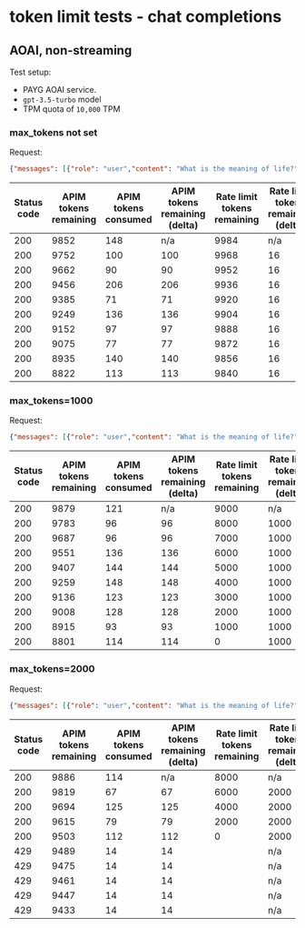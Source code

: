 # token limit tests - chat completions

## AOAI, non-streaming

Test setup:
- PAYG AOAI service.
- `gpt-3.5-turbo` model
- TPM quota of `10,000` TPM

### max_tokens not set

Request:
```json
{"messages": [{"role": "user","content": "What is the meaning of life?"}],"stream": false}
```

 | Status code | APIM tokens remaining | APIM tokens consumed | APIM tokens remaining (delta) | Rate limit tokens remaining | Rate limit tokens remaining (delta) | Tiktoken count (generated) | Body tokens (prompt) | Body tokens (completion) |
 | ----------- | --------------------- | -------------------- | ----------------------------- | --------------------------- | ----------------------------------- | -------------------------- | -------------------- | ------------------------ |
 | 200         | 9852                  | 148                  | n/a                           | 9984                        | n/a                                 | 133                        | 15                   | 133                      |
 | 200         | 9752                  | 100                  | 100                           | 9968                        | 16                                  | 85                         | 15                   | 85                       |
 | 200         | 9662                  | 90                   | 90                            | 9952                        | 16                                  | 75                         | 15                   | 75                       |
 | 200         | 9456                  | 206                  | 206                           | 9936                        | 16                                  | 191                        | 15                   | 191                      |
 | 200         | 9385                  | 71                   | 71                            | 9920                        | 16                                  | 56                         | 15                   | 56                       |
 | 200         | 9249                  | 136                  | 136                           | 9904                        | 16                                  | 121                        | 15                   | 121                      |
 | 200         | 9152                  | 97                   | 97                            | 9888                        | 16                                  | 82                         | 15                   | 82                       |
 | 200         | 9075                  | 77                   | 77                            | 9872                        | 16                                  | 62                         | 15                   | 62                       |
 | 200         | 8935                  | 140                  | 140                           | 9856                        | 16                                  | 125                        | 15                   | 125                      |
 | 200         | 8822                  | 113                  | 113                           | 9840                        | 16                                  | 98                         | 15                   | 98                       |


### max_tokens=1000

Request:
```json
{"messages": [{"role": "user","content": "What is the meaning of life?"}],"stream": false, "max_tokens": 1000}
```

| Status code | APIM tokens remaining | APIM tokens consumed | APIM tokens remaining (delta) | Rate limit tokens remaining | Rate limit tokens remaining (delta) | Tiktoken count (generated) | Body tokens (prompt) | Body tokens (completion) |
| ----------- | --------------------- | -------------------- | ----------------------------- | --------------------------- | ----------------------------------- | -------------------------- | -------------------- | ------------------------ |
| 200         | 9879                  | 121                  | n/a                           | 9000                        | n/a                                 | 106                        | 15                   | 106                      |
| 200         | 9783                  | 96                   | 96                            | 8000                        | 1000                                | 81                         | 15                   | 81                       |
| 200         | 9687                  | 96                   | 96                            | 7000                        | 1000                                | 81                         | 15                   | 81                       |
| 200         | 9551                  | 136                  | 136                           | 6000                        | 1000                                | 121                        | 15                   | 121                      |
| 200         | 9407                  | 144                  | 144                           | 5000                        | 1000                                | 129                        | 15                   | 129                      |
| 200         | 9259                  | 148                  | 148                           | 4000                        | 1000                                | 133                        | 15                   | 133                      |
| 200         | 9136                  | 123                  | 123                           | 3000                        | 1000                                | 108                        | 15                   | 108                      |
| 200         | 9008                  | 128                  | 128                           | 2000                        | 1000                                | 113                        | 15                   | 113                      |
| 200         | 8915                  | 93                   | 93                            | 1000                        | 1000                                | 78                         | 15                   | 78                       |
| 200         | 8801                  | 114                  | 114                           | 0                           | 1000                                | 99                         | 15                   | 99                       |


### max_tokens=2000

Request:
```json
{"messages": [{"role": "user","content": "What is the meaning of life?"}],"stream": false, "max_tokens": 1000}
```

| Status code | APIM tokens remaining | APIM tokens consumed | APIM tokens remaining (delta) | Rate limit tokens remaining | Rate limit tokens remaining (delta) | Tiktoken count (generated) | Body tokens (prompt) | Body tokens (completion) |
| ----------- | --------------------- | -------------------- | ----------------------------- | --------------------------- | ----------------------------------- | -------------------------- | -------------------- | ------------------------ |
| 200         | 9886                  | 114                  | n/a                           | 8000                        | n/a                                 | 99                         | 15                   | 99                       |
| 200         | 9819                  | 67                   | 67                            | 6000                        | 2000                                | 52                         | 15                   | 52                       |
| 200         | 9694                  | 125                  | 125                           | 4000                        | 2000                                | 110                        | 15                   | 110                      |
| 200         | 9615                  | 79                   | 79                            | 2000                        | 2000                                | 64                         | 15                   | 64                       |
| 200         | 9503                  | 112                  | 112                           | 0                           | 2000                                | 97                         | 15                   | 97                       |
| 429         | 9489                  | 14                   | 14                            |                             | n/a                                 | 0                          |                      |                          |
| 429         | 9475                  | 14                   | 14                            |                             | n/a                                 | 0                          |                      |                          |
| 429         | 9461                  | 14                   | 14                            |                             | n/a                                 | 0                          |                      |                          |
| 429         | 9447                  | 14                   | 14                            |                             | n/a                                 | 0                          |                      |                          |
| 429         | 9433                  | 14                   | 14                            |                             | n/a                                 | 0                          |                      |                          |




